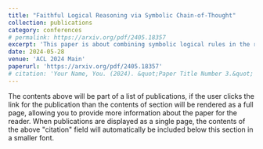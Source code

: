 ```yaml
---
title: "Faithful Logical Reasoning via Symbolic Chain-of-Thought"
collection: publications
category: conferences
# permalink: https://arxiv.org/pdf/2405.18357
excerpt: 'This paper is about combining symbolic logical rules in the reasoning chain to improve logical reasoning in LLM'
date: 2024-05-28
venue: 'ACL 2024 Main'
paperurl: 'https://arxiv.org/pdf/2405.18357'
# citation: 'Your Name, You. (2024). &quot;Paper Title Number 3.&quot; <i>GitHub Journal of Bugs</i>. 1(3).'
---
```


The contents above will be part of a list of publications, if the user clicks the link for the publication than the contents of section will be rendered as a full page, allowing you to provide more information about the paper for the reader. When publications are displayed as a single page, the contents of the above "citation" field will automatically be included below this section in a smaller font.
